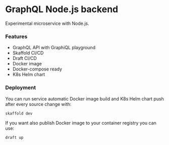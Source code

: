 # GraphQL Node.js backend

Experimental microservice with Node.js.

### Features

- GraphQL API with GraphiQL playground
- Skaffold CI/CD
- Draft CI/CD
- Docker image
- Docker-compose ready
- K8s Helm chart

### Deployment

You can run service automatic Docker image build and K8s Helm chart push after every source change with:

```sh
skaffold dev
```

If you want also publish Docker image to your container registry you can use:

```sh
draft up
```
